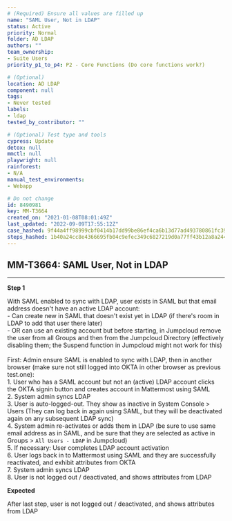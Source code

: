 ```yaml
---
# (Required) Ensure all values are filled up
name: "SAML User, Not in LDAP"
status: Active
priority: Normal
folder: AD LDAP
authors: ""
team_ownership: 
- Suite Users
priority_p1_to_p4: P2 - Core Functions (Do core functions work?)

# (Optional)
location: AD LDAP
component: null
tags: 
- Never tested
labels: 
- ldap
tested_by_contributor: ""

# (Optional) Test type and tools
cypress: Update
detox: null
mmctl: null
playwright: null
rainforest: 
- N/A
manual_test_environments: 
- Webapp

# Do not change
id: 8490981
key: MM-T3664
created_on: "2021-01-08T08:01:49Z"
last_updated: "2022-09-09T17:55:12Z"
case_hashed: 9f44a4ff98999cbf0414b17dd99be86ef4ca6b13d77ad493780861fc39096cb4498f0b7c85f14607d781ea2e5b54ec6f
steps_hashed: 1b40a24cc8e4366695fb04c9efec349c6827219d0a77ff43b12a8a2443385e5abb38246c6b1a6485505c7a8f9e11df28
---
```


<!-- (Auto-generated) Based on frontmatter's "key" and "name" -->

## MM-T3664: SAML User, Not in LDAP

---

**Step 1**

With SAML enabled to sync with LDAP, user exists in SAML but that email address doesn't have an active LDAP account:\
\- Can create new in SAML that doesn't exist yet in LDAP (if there's room in LDAP to add that user there later)\
\- OR can use an existing account but before starting, in Jumpcloud remove the user from all Groups and then from the Jumpcloud Directory (effectively disabling them; the Suspend function in Jumpcloud might not work for this)\
\
First: Admin ensure SAML is enabled to sync with LDAP, then in another browser (make sure not still logged into OKTA in other browser as previous test.one):\
1\. User who has a SAML account but not an (active) LDAP account clicks the OKTA signin button and creates account in Mattermost using SAML\
2\. System admin syncs LDAP\
3\. User is auto-logged-out. They show as inactive in System Console > Users (They can log back in again using SAML, but they will be deactivated again on any subsequent LDAP sync)\
4\. System admin re-activates or adds them in LDAP (be sure to use same email address as in SAML, and be sure that they are selected as active in Groups > `All Users - LDAP` in Jumpcloud)\
5\. If necessary: User completes LDAP account activation\
6\. User logs back in to Mattermost using SAML and they are successfully reactivated, and exhibit attributes from OKTA\
7\. System admin syncs LDAP\
8\. User is not logged out / deactivated, and shows attributes from LDAP

**Expected**

After last step, user is not logged out / deactivated, and shows attributes from LDAP
